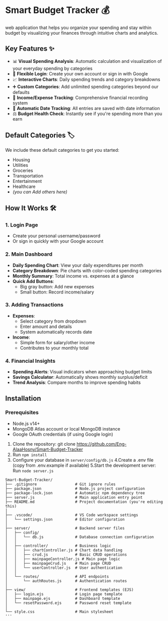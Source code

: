 # Smart Budget Tracker 💰
 web application that helps you organize your spending and stay within budget by visualizing your finances through intuitive charts and analytics.

## Key Features ✨

- 📊 **Visual Spending Analysis**: Automatic calculation and visualization of your everyday spending by categories
- 🔐 **Flexible Login**: Create your own account or sign in with Google
- 📈 **Interactive Charts**: Daily spending trends and category breakdowns
- ➕ **Custom Categories**: Add unlimited spending categories beyond our defaults
- 💸 **Income/Expense Tracking**: Comprehensive financial recording system
- 📅 **Automatic Date Tracking**: All entries are saved with date information
- ⚖️ **Budget Health Check**: Instantly see if you're spending more than you earn

## Default Categories 🏷️
We include these default categories to get you started:
- Housing
- Utilities
- Groceries
- Transportation
- Entertainment
- Healthcare
- *(you can Add others here)*

## How It Works 🛠️

### 1. Login Page
- Create your personal username/password
- Or sign in quickly with your Google account

### 2. Main Dashboard
- **Daily Spending Chart**: View your daily expenditures per month
- **Category Breakdown**: Pie charts with color-coded spending categories
- **Monthly Summary**: Total income vs. expenses at a glance
- **Quick Add Buttons**:
  - Big gray button: Add new expenses
  - Small button: Record income/salary

### 3. Adding Transactions
- **Expenses**:
  - Select category from dropdown
  - Enter amount and details
  - System automatically records date
- **Income**:
  - Simple form for salary/other income
  - Contributes to your monthly total

### 4. Financial Insights
- **Spending Alerts**: Visual indicators when approaching budget limits
- **Savings Calculator**: Automatically shows monthly surplus/deficit
- **Trend Analysis**: Compare months to improve spending habits




## Installation

### Prerequisites
- Node.js v14+
- MongoDB Atlas account or local MongoDB instance
- Google OAuth credentials (if using Google login)

1. Clone the repository: git clone https://github.com/Eng-AlaaHosny/Smart-Budget-Tracker
2. Run `npm install`
3. Configure your database in `server/config/db.js`
4.Create a .env file (copy from .env.example if available)
5.Start the development server:
 Run `node server.js`
```
Smart-Budget-Tracker/
├── .gitignore                 # Git ignore rules
├── package.json               # Node.js project configuration
├── package-lock.json          # Automatic npm dependency tree
├── server.js                  # Main application entry point
├── README.md                  # Project documentation (you're editing this)
│
├── .vscode/                   # VS Code workspace settings
│   └── settings.json          # Editor configuration
│
├── server/                    # Backend server files
│   ├── config/
│   │   └── db.js              # Database connection configuration
│   │
│   ├── controller/            # Business logic
│   │   ├── chartController.js # Chart data handling
│   │   ├── crud.js            # Basic CRUD operations
│   │   ├── mainpageController.js # Main page logic
│   │   ├── mainpageCrud.js    # Main page CRUD
│   │   └── userController.js  # User authentication
│   │
│   └── routes/                # API endpoints
│       └── authRoutes.js      # Authentication routes
│
├── view/                      # Frontend templates (EJS)
│   ├── login.ejs              # Login page template
│   ├── mainpage.ejs           # Dashboard template
│   └── resetPassword.ejs      # Password reset template
│
└── style.css                  # Main stylesheet
'''

